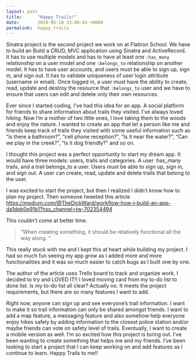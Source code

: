 ```yaml
---
layout: post
title:      "Happy Trails!"
date:       2019-05-10 23:49:43 +0000
permalink:  happy_trails
---
```




Sinatra project is the second project we work on at Flatiron School.
We have to build an Build a CRUD, MVC application using Sinatra and ActiveRecord. It has to use multiple models and has to have at least one `:has_many` relationship on a user model and one `:belongs_to` relationship on another model. It has to have user accounts, and users must be able to sign up, sign in, and sign out. It has to validate uniqueness of user login attribute (username or email). Once logged in, a user must have the ability to create, read, update and destroy the resource that `:belongs_to` user and we have to ensure that users can edit and delete only their own resources.

Ever since I started coding, I've had this idea for an app. A social platform for friends to share information about trails they visited. I’ve always loved hiking. Now I’m a mother of two little ones, I love taking them to the woods and enjoy the nature. I wanted to create an app that let a person like me and friends keep track of trails they visited with some useful information such as “is there a bathroom?”, “cell phone reception?”, “Is it near the water?”, “Can we play in the creek?”, “Is it dog friendly?” and so on.  

I thought this project was a perfect opportunity to start my dream app. It would have three models: users, trails and categories. A user :has_many trails, and a trail belongs_to a user. Users must be able to sign up, sign in, and sign out. A user can create, read, update and delete trails that belong to the user. 

I was excited to start the project, but then I realized I didn’t know how to plan my project. Then someone tweeted this article https://medium.com/@TheDickWard/workflow-how-i-build-an-app-da1deb0e91b1?hss_channel=tw-702354494 [](http://)


This couldn’t come at better time. 

> “When creating something, it should be relatively functional all the way along. “


This really stuck with me and I kept this at heart while building my project. I had so much fun seeing my app grow as I added more and more functionalities and it was so much easier to catch bugs as I built one by one.

The author of the article uses Trello board to track and organize work. I decided to try and LOVED IT!! I loved moving card from my to-do list to done list.
Is my to-do list all clear? Actually no. It meets the project requirements, but there are so many features I want to add. 

Right now, anyone can sign up and see everyone’s trail information. I want to make it so trail information can only be shared amongst friends. I want to add a map feature, a messaging feature and also somehow help everyone enjoy hikes safely by adding information to the closest police station and/or maybe friends can vote on safety level of trails. Eventually, I want to create a mobile version as well. I’m so excited how this project is turing out. I’ve been wanting to create something that helps me and my friends. I’ve been looking to start a project that I can keep working on and add features as I continue to learn. Happy Trails to me!!


